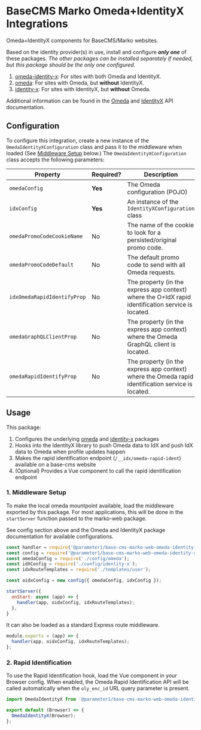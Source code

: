 # BaseCMS Marko Omeda+IdentityX Integrations
Omeda+IdentityX components for BaseCMS/Marko websites.

Based on the identity provider(s) in use, install and configure ***only one*** of these packages. *The other packages can be installed separately if needed, but this package should be the only one configured.*

1. [omeda-identity-x](../marko-web-omeda-identity-x): For sites with both Omeda and IdentityX.
2. [omeda](../marko-web-omeda): For sites with Omeda, but **without** IdentityX.
3. [identity-x](../marko-web-identity-x): For sites with IdentityX, but **without** Omeda.

Additional information can be found in the [Omeda](https://training.omeda.com/knowledge-base/api-overview/) and [IdentityX](https://docs.parameter1.com/identity-x) API documentation.

## Configuration
To configure this integration, create a new instance of the `OmedaIdentityXConfiguration` class and pass it to the middleware when loaded (See [Middleware Setup](#1-middleware-setup) below.)
The `OmedaIdentityXConfiguration` class accepts the following parameters:

| Property  | Required? | Description | Default value |
| - | - | - | - |
| `omedaConfig` | **Yes** | The Omeda configuration (POJO) | _n/a_
| `idxConfig` | **Yes** | An instance of the `IdentityXConfiguration` class | _n/a_
`omedaPromoCodeCookieName` | No | The name of the cookie to look for a persisted/original promo code. | `omeda_promo_code` |
| `omedaPromoCodeDefault` | No | The default promo code to send with all Omeda requests. | None: falls back to input ID default configured by Omeda. |
| `idxOmedaRapidIdentifyProp` | No | The property (in the express app context) where the O+IdX rapid identification service is located. | `$idxOmedaRapidIdentify` |
| `omedaGraphQLClientProp` | No | The property (in the express app context) where the Omeda GraphQL client is located. | `$omedaGraphQLClient` |
|`omedaRapidIdentifyProp` | No | The property (in the express app context) where the Omeda rapid identification service is located. | `$omedaRapidIdentify` |

## Usage
This package:
1. Configures the underlying [omeda](../marko-web-omeda) and [identity-x](../marko-web-identity-x) packages
2. Hooks into the IdentityX library to push Omeda data to IdX and push IdX data to Omeda when profile updates happen
3. Makes the rapid identification endpoint (`/__idx/omeda-rapid-ident`) available on a base-cms website
4. (Optional) Provides a Vue component to call the rapid identification endpoint

### 1. Middleware Setup
To make the local omeda mountpoint available, load the middleware exported by this package. For most applications, this will be done in the `startServer` function passed to the marko-web package.

See config section above and the Omeda and IdentityX package documentation for available configurations.

```js
const handler = require('@parameter1/base-cms-marko-web-omeda-identity-x');
const config = require('@parameter1/base-cms-marko-web-omeda-identity-x/config');
const omedaConfig = require('./config/omeda');
const idXConfig = require('./config/identity-x');
const idxRouteTemplates = require('./templates/user');

const oidxConfig = new config({ omedaConfig, idxConfig });

startServer({
  onStart: async (app) => {
    handler(app, oidxConfig, idxRouteTemplates);
  },
}
```

It can also be loaded as a standard Express route middleware.
```js
module.exports = (app) => {
  handler(app, oidxConfig, idxRouteTemplates);
};
```

### 2. Rapid Identification

To use the Rapid Identification hook, load the Vue component in your Browser config. When enabled, the Omeda Rapid Identification API will be called automatically when the `oly_enc_id` URL query parameter is present.
```js
import OmedaIdentityX from '@parameter1/base-cms-marko-web-omeda-identity-x/browser';

export default (Browser) => {
  OmedaIdentityX(Browser);
};
```
